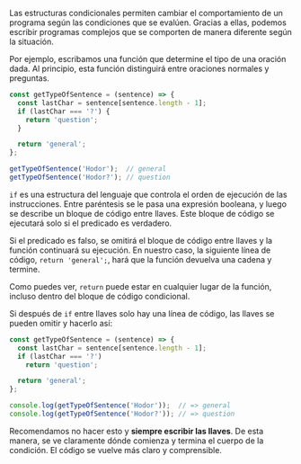 
Las estructuras condicionales permiten cambiar el comportamiento de un programa según las condiciones que se evalúen. Gracias a ellas, podemos escribir programas complejos que se comporten de manera diferente según la situación.

Por ejemplo, escribamos una función que determine el tipo de una oración dada. Al principio, esta función distinguirá entre oraciones normales y preguntas.

```javascript
const getTypeOfSentence = (sentence) => {
  const lastChar = sentence[sentence.length - 1];
  if (lastChar === '?') {
    return 'question';
  }

  return 'general';
};

getTypeOfSentence('Hodor');  // general
getTypeOfSentence('Hodor?'); // question
```

`if` es una estructura del lenguaje que controla el orden de ejecución de las instrucciones. Entre paréntesis se le pasa una expresión booleana, y luego se describe un bloque de código entre llaves. Este bloque de código se ejecutará solo si el predicado es verdadero.

Si el predicado es falso, se omitirá el bloque de código entre llaves y la función continuará su ejecución. En nuestro caso, la siguiente línea de código, `return 'general';`, hará que la función devuelva una cadena y termine.

Como puedes ver, `return` puede estar en cualquier lugar de la función, incluso dentro del bloque de código condicional.

Si después de `if` entre llaves solo hay una línea de código, las llaves se pueden omitir y hacerlo así:

```javascript
const getTypeOfSentence = (sentence) => {
  const lastChar = sentence[sentence.length - 1];
  if (lastChar === '?')
    return 'question';

  return 'general';
};

console.log(getTypeOfSentence('Hodor'));  // => general
console.log(getTypeOfSentence('Hodor?')); // => question
```

Recomendamos no hacer esto y **siempre escribir las llaves**. De esta manera, se ve claramente dónde comienza y termina el cuerpo de la condición. El código se vuelve más claro y comprensible.
